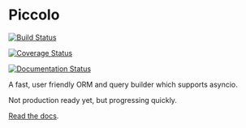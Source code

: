 # Piccolo

[![Build Status](https://travis-ci.com/piccolo-orm/piccolo.svg?branch=master)](https://travis-ci.com/piccolo-orm/piccolo)

[![Coverage Status](https://coveralls.io/repos/github/piccolo-orm/piccolo/badge.svg)](https://coveralls.io/github/piccolo-orm/piccolo)

[![Documentation Status](https://readthedocs.org/projects/piccolo-orm/badge/?version=latest)](https://piccolo-orm.readthedocs.io/en/latest/?badge=latest)

A fast, user friendly ORM and query builder which supports asyncio.

Not production ready yet, but progressing quickly.

[Read the docs](https://piccolo-orm.readthedocs.io/en/latest/).
